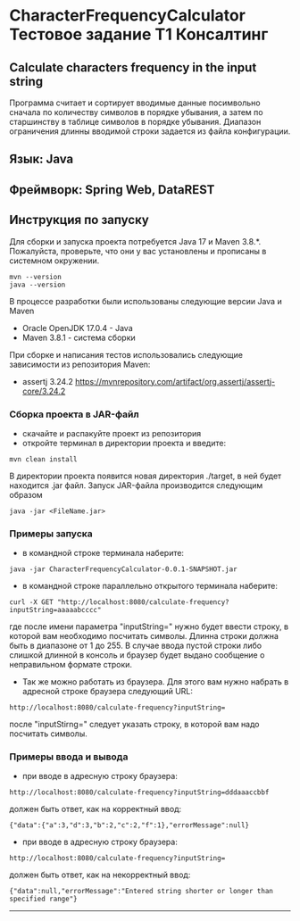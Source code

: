 # CharacterFrequencyCalculator Тестовое задание T1 Консалтинг
## Calculate characters frequency in the input string
Программа считает и сортирует вводимые данные посимвольно сначала по количеству символов в порядке убывания, а затем по старшинству в таблице символов в порядке убывания.
Диапазон ограничения длинны вводимой строки задается из файла конфигурации.

## Язык: Java
## Фреймворк: Spring Web, DataREST

## Инструкция по запуску
Для сборки и запуска проекта потребуется Java 17 и Maven 3.8.\*. Пожалуйста, проверьте, что они у вас установлены и прописаны в системном окружении.
```
mvn --version
java --version
```
В процессе разработки были использованы следующие версии Java и Maven
* Oracle OpenJDK 17.0.4 - Java
* Maven 3.8.1 - система сборки

При сборке и написания тестов использовались следующие зависимости из репозитория Maven:
* assertj 3.24.2 https://mvnrepository.com/artifact/org.assertj/assertj-core/3.24.2

### Сборка проекта в JAR-файл
* скачайте и распакуйте проект из репозитория
* откройте терминал в директории проекта и введите:
```
mvn clean install
```
В директории проекта появится новая директория ./target, в ней будет находится .jar файл.
Запуск JAR-файла производится следующим образом
```
java -jar <FileName.jar>
```

### Примеры запуска
* в командной строке терминала наберите:
```
java -jar CharacterFrequencyCalculator-0.0.1-SNAPSHOT.jar
```
* в командной строке параллельно открытого терминала наберите:
```
curl -X GET "http://localhost:8080/calculate-frequency?inputString=aaaaabcccc"
```
где после имени параметра "inputString=" нужно будет ввести строку, в которой вам необходимо посчитать символы.
Длинна строки должна быть в диапазоне от 1 до 255. В случае ввода пустой строки либо слишкой длинной в консоль
и браузер будет выдано сообщение о неправильном формате строки.

* Так же можно работать из браузера. Для этого вам нужно набрать в адресной строке браузера следующий URL:
```
http://localhost:8080/calculate-frequency?inputString=
```
после "inputStirng=" следует указать строку, в которой вам надо посчитать символы.

### Примеры ввода и вывода
* при вводе в адресную строку браузера:
```
http://localhost:8080/calculate-frequency?inputString=dddaaaccbbf
```
должен быть ответ, как на корректный ввод:
```
{"data":{"a":3,"d":3,"b":2,"c":2,"f":1},"errorMessage":null}
```

* при вводе в адресную строку браузера:
```
http://localhost:8080/calculate-frequency?inputString=
```
должен быть ответ, как на некорректный ввод:
```
{"data":null,"errorMessage":"Entered string shorter or longer than specified range"}
```
____________________________________________________________________________________
